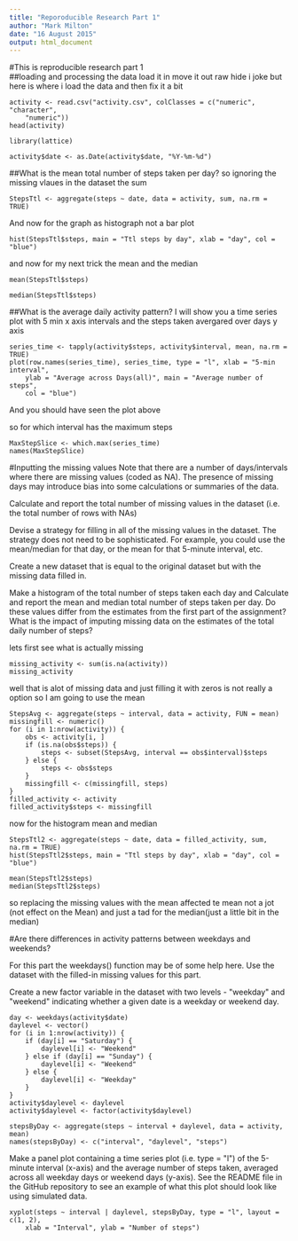 ```yaml
---
title: "Reporoducible Research Part 1"
author: "Mark Milton"
date: "16 August 2015"
output: html_document
---
```


#This is reproducible research part 1  
##loading and processing the data
load it in move it out raw hide i joke but here is where i load the data and then fix it a bit

```{r}
activity <- read.csv("activity.csv", colClasses = c("numeric", "character", 
    "numeric"))
head(activity)
```
```{r}
library(lattice)
```
```{r}
activity$date <- as.Date(activity$date, "%Y-%m-%d")
```
##What is the mean total number of steps taken per day?
so ignoring the missing vlaues in the dataset the sum
```{r}
StepsTtl <- aggregate(steps ~ date, data = activity, sum, na.rm = TRUE)
```
And now for the graph as histograph not a bar plot
```{r}
hist(StepsTtl$steps, main = "Ttl steps by day", xlab = "day", col = "blue")
```
and now for my next trick the mean and the median
```{r}
mean(StepsTtl$steps)
```
```{r}
median(StepsTtl$steps)
```
##What is the average daily activity pattern?
I will show you a time series plot with 5 min x axis intervals  and the steps taken avergared over days y axis
```{r}
series_time <- tapply(activity$steps, activity$interval, mean, na.rm = TRUE)
plot(row.names(series_time), series_time, type = "l", xlab = "5-min interval", 
    ylab = "Average across Days(all)", main = "Average number of steps", 
    col = "blue")
```
And you should have seen the plot above  

so for which interval has the maximum steps

```{r}
MaxStepSlice <- which.max(series_time)
names(MaxStepSlice)
```

#Inputting the missing values
Note that there are a number of days/intervals where there are missing values (coded as NA). The presence of missing days may introduce bias into some calculations or summaries of the data.

Calculate and report the total number of missing values in the dataset (i.e. the total number of rows with NAs)

Devise a strategy for filling in all of the missing values in the dataset. The strategy does not need to be sophisticated. For example, you could use the mean/median for that day, or the mean for that 5-minute interval, etc.

Create a new dataset that is equal to the original dataset but with the missing data filled in.

Make a histogram of the total number of steps taken each day and Calculate and report the mean and median total number of steps taken per day. Do these values differ from the estimates from the first part of the assignment? What is the impact of imputing missing data on the estimates of the total daily number of steps?



lets first see what is actually missing
```{r}
missing_activity <- sum(is.na(activity))
missing_activity
```

well that is alot of missing data and just filling it with zeros is not really a option so I am going to use the mean

```{r}
StepsAvg <- aggregate(steps ~ interval, data = activity, FUN = mean)
missingfill <- numeric()
for (i in 1:nrow(activity)) {
    obs <- activity[i, ]
    if (is.na(obs$steps)) {
        steps <- subset(StepsAvg, interval == obs$interval)$steps
    } else {
        steps <- obs$steps
    }
    missingfill <- c(missingfill, steps)
}
filled_activity <- activity
filled_activity$steps <- missingfill
```
now for the histogram mean and median
```{r}
StepsTtl2 <- aggregate(steps ~ date, data = filled_activity, sum, na.rm = TRUE)
hist(StepsTtl2$steps, main = "Ttl steps by day", xlab = "day", col = "blue")
```
```{r}
mean(StepsTtl2$steps)
median(StepsTtl2$steps)
```
so replacing the missing values with the mean affected te mean not a jot (not effect on the Mean) and just a tad for the median(just a little bit in the median)

#Are there differences in activity patterns between weekdays and weekends?

For this part the weekdays() function may be of some help here. Use the dataset with the filled-in missing values for this part.

Create a new factor variable in the dataset with two levels - "weekday" and "weekend" indicating whether a given date is a weekday or weekend day.
```{r}
day <- weekdays(activity$date)
daylevel <- vector()
for (i in 1:nrow(activity)) {
    if (day[i] == "Saturday") {
        daylevel[i] <- "Weekend"
    } else if (day[i] == "Sunday") {
        daylevel[i] <- "Weekend"
    } else {
        daylevel[i] <- "Weekday"
    }
}
activity$daylevel <- daylevel
activity$daylevel <- factor(activity$daylevel)

stepsByDay <- aggregate(steps ~ interval + daylevel, data = activity, mean)
names(stepsByDay) <- c("interval", "daylevel", "steps")
```


Make a panel plot containing a time series plot (i.e. type = "l") of the 5-minute interval (x-axis) and the average number of steps taken, averaged across all weekday days or weekend days (y-axis). See the README file in the GitHub repository to see an example of what this plot should look like using simulated data.

```{r}
xyplot(steps ~ interval | daylevel, stepsByDay, type = "l", layout = c(1, 2), 
    xlab = "Interval", ylab = "Number of steps")
```
